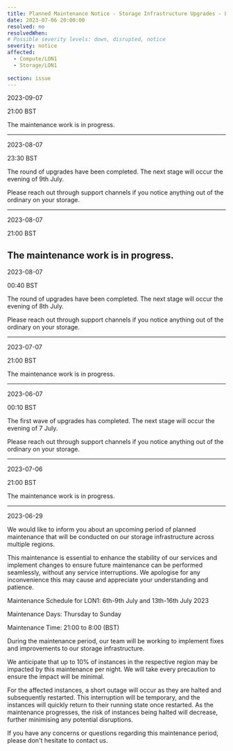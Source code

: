```yaml
---
title: Planned Maintenance Notice - Storage Infrastructure Upgrades - LON1
date: 2023-07-06 20:00:00
resolved: no
resolvedWhen:
# Possible severity levels: down, disrupted, notice
severity: notice
affected:
  - Compute/LON1
  - Storage/LON1
    
section: issue
---
```


2023-09-07

21:00 BST

The maintenance work is in progress.

---

2023-08-07

23:30 BST

The round of upgrades have been completed. The next stage will occur the evening of 9th July.

Please reach out through support channels if you notice anything out of the ordinary on your storage.

---

2023-08-07

21:00 BST

The maintenance work is in progress.
---

2023-08-07

00:40 BST

The round of upgrades have been completed. The next stage will occur the evening of 8th July.

Please reach out through support channels if you notice anything out of the ordinary on your storage.

---

2023-07-07

21:00 BST

The maintenance work is in progress.

---

2023-06-07

00:10 BST

The first wave of upgrades has completed. The next stage will occur the evening of 7 July.

Please reach out through support channels if you notice anything out of the ordinary on your storage.

---

2023-07-06

21:00 BST

The maintenance work is in progress.

---

2023-06-29

We would like to inform you about an upcoming period of planned maintenance that will be conducted on our storage infrastructure across multiple regions.

This maintenance is essential to enhance the stability of our services and implement changes to ensure future maintenance can be performed seamlessly, without any service interruptions. We apologise for any inconvenience this may cause and appreciate your understanding and patience.

Maintenance Schedule for LON1: 6th-9th July and 13th-16th July 2023

Maintenance Days: Thursday to Sunday

Maintenance Time: 21:00 to 8:00 (BST)

During the maintenance period, our team will be working to implement fixes and improvements to our storage infrastructure. 

We anticipate that up to 10% of instances in the respective region may be impacted by this maintenance per night. We will take every precaution to ensure the impact will be minimal.

For the affected instances, a short outage will occur as they are halted and subsequently restarted. This interruption will be temporary, and the instances will quickly return to their running state once restarted. As the maintenance progresses, the risk of instances being halted will decrease, further minimising any potential disruptions.

If you have any concerns or questions regarding this maintenance period, please don't hesitate to contact us.
